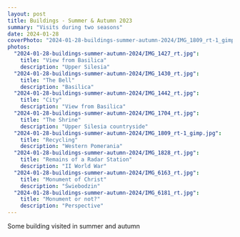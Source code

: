 ```yaml
---
layout: post
title: Buildings - Summer & Autumn 2023
summary: "Visits during two seasons"
date: 2024-01-28
coverPhoto: "2024-01-28-buildings-summer-autumn-2024/IMG_1809_rt-1_gimp.jpg"
photos:
  "2024-01-28-buildings-summer-autumn-2024/IMG_1427_rt.jpg":
    title: "View from Basilica"
    description: "Upper Silesia"
  "2024-01-28-buildings-summer-autumn-2024/IMG_1430_rt.jpg":
    title: "The Bell"
    description: "Basilica"
  "2024-01-28-buildings-summer-autumn-2024/IMG_1442_rt.jpg":
    title: "City"
    description: "View from Basilica"
  "2024-01-28-buildings-summer-autumn-2024/IMG_1704_rt.jpg":
    title: "The Shrine"
    description: "Upper Silesia countryside"
  "2024-01-28-buildings-summer-autumn-2024/IMG_1809_rt-1_gimp.jpg":
    title: "Recycling"
    description: "Western Pomerania"
  "2024-01-28-buildings-summer-autumn-2024/IMG_1828_rt.jpg":
    title: "Remains of a Radar Station"
    description: "II World War"
  "2024-01-28-buildings-summer-autumn-2024/IMG_6163_rt.jpg":
    title: "Monument of Christ"
    description: "Świebodzin"
  "2024-01-28-buildings-summer-autumn-2024/IMG_6181_rt.jpg":
    title: "Monument or not?"
    description: "Perspective"
---
```


Some building visited in summer and autumn
